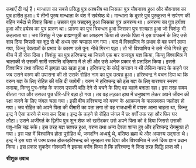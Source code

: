 कथाएँ दी गई हैं। मान्धाता का सबसे प्रसिद्ध पुत्र अश्बरीष था जिसका पुत्र यौवनाश्व हुआ और यौवनाश्व का पुत्र हारीत हुआ। ये तीनों पुरुष मान्धाता के वंश में सर्वश्रेष्ठ थे। मान्धाता के दूसरे पुत्र पुरुकुत्स ने सर्पगण की बहिन नर्मदा से विवाह किया। उसका पुत्र त्रसद्दस्यु हुआ जिसका पुत्र अनरण्य था। अनरण्य का पुत्र हर्यश्व हुआ और हर्यश्व का पुत्र प्रारुण था। प्रारुण का पुत्र त्रिबन्धन हुआ जिसका पुत्र सत्यव्रत हुआ जो त्रिशंकु भी कहलाता था। जब त्रिशंकु ने एक ब्राह्मणपुत्री का अपहरण किया तो उसके पिता ने इस पापकर्म के लिए उसे शाप दिया जिससे वह शूद्र से भी अधम एक चण्डाल बन गया। बाद में विश्वामित्र के प्रभाव से वह स्वर्ग लाया गया, किन्तु देवताओं के प्रभाव के कारण उसे पुन: नीचे गिरना पड़ा। तो भी विश्वामित्र ने उसे नीचे गिरते हुए बीच में ही रोक दिया। त्रिशंकु का पुत्र हरिश्चन्द्र था जिसने एक बार राजसूय यज्ञ किया, किन्तु विश्वामित्र ने चालाकी से उसकी सारी सश्पत्ति दकि्षणा में ले ली और उसे अनेक प्रकार से प्रताडि़त किया। इससे विश्वामित्र तथा वसिष्ठ में झगड़ा उठ खड़ा हुआ। हरिश्चन्द्र के कोई सन्तान न थी लेकिन नारद के कहने पर जब उसने वरुण की उपासना की तो उसके रोहित नाम का पुत्र उत्पन्न हुआ। हरिश्चन्द्र ने वचन दिया था कि वरुण यज्ञ के लिए रोहित की बलि दी जायेगी। वरुण ने हरिश्चन्द्र को इस यज्ञ के लिए बारश्बार स्मरण कराया, किन्तु पुत्र-स्नेह के कारण उसकी बलि देने से बचने के लिए वह बहाने बनाता रहा। इस तरह समय बीतता गया और उसका पुत्र धीरे-धीरे बड़ा हो गया। तब वह लड़का हाथ में धनुषबाण लेकर अपने जीवन की रक्षा करने के लिए जंगल चला गया। इसी बीच हरिश्चन्द्र को वरुण के आक्रमण के फलस्वरूप जलोदर हो गया। जब रोहित को अपने पिता की बीमारी का पता लगा तो वह राजधानी में वापस आना चाहता था, किन्तु इन्द्र ने ऐसा करने से मना कर दिया। इन्द्र के कहने से रोहित जंगल में छ: वर्षों तक रहा और फिर घर लौटा। उसने अजीगर्त के द्वितीय पुत्र शुन:शेफ को खरीदकर उसे अपने पिता को दे दिया जिससे उसकी पशु-बलि चढ़ सके। इस तरह यज्ञ सश्पन्न हुआ, वरुण तथा अन्य देवता शान्त हुए और हरिश्चन्द्र रोगमुक्त हो गया। इस यज्ञ में विश्वामित्र होता पुरोहित थे, जमदग्नि अध्वर्यु थे, वसिष्ठ ब्रह्मा थे और अयास्य उद्गाता थे। इन्द्र ने इस यज्ञ से परम प्रसन्न होकरहरिश्चन्द्र को सुनहला रथ दिया और विश्वामित्र ने उसे दिव्य ज्ञान प्रदान किया। इस प्रकार शुकदेव गोस्वामी ने इसका वर्णन किया है कि हरिश्चन्द्र ने किस तरह सिद्धि प्राप्त की।  

**श्रीशुक उवाच** 